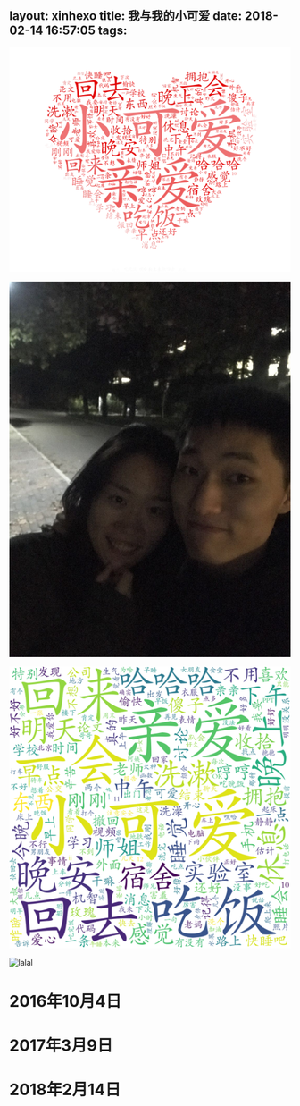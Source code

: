 layout: xinhexo
title: 我与我的小可爱
date: 2018-02-14 16:57:05
tags:
---

![词云1](https://raw.githubusercontent.com/xfdywy/xfdywy.github.io/master/images/词云1.png)

![微信图片_20180214161417](https://raw.githubusercontent.com/xfdywy/xfdywy.github.io/master/images/微信图片_20180214161417.jpg)

![词云](https://raw.githubusercontent.com/xfdywy/xfdywy.github.io/master/images/词云.png)



![lalal](http://wx4.sinaimg.cn/large/a09c7f42gy1fog3m9kxnxj20b40b40t1.jpg)

# 2016年10月4日

# 2017年3月9日

# 2018年2月14日

